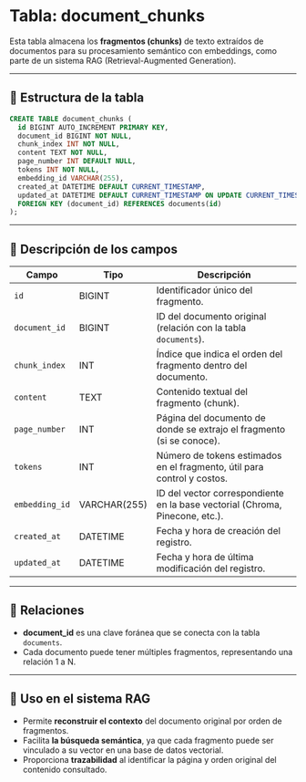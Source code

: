 # Tabla: document_chunks

Esta tabla almacena los **fragmentos (chunks)** de texto extraídos de documentos para su procesamiento semántico con embeddings, como parte de un sistema RAG (Retrieval-Augmented Generation).

---

## 📄 Estructura de la tabla

```sql
CREATE TABLE document_chunks (
  id BIGINT AUTO_INCREMENT PRIMARY KEY,
  document_id BIGINT NOT NULL,
  chunk_index INT NOT NULL,
  content TEXT NOT NULL,
  page_number INT DEFAULT NULL,
  tokens INT NOT NULL,
  embedding_id VARCHAR(255),
  created_at DATETIME DEFAULT CURRENT_TIMESTAMP,
  updated_at DATETIME DEFAULT CURRENT_TIMESTAMP ON UPDATE CURRENT_TIMESTAMP,
  FOREIGN KEY (document_id) REFERENCES documents(id)
);
```

---

## 🧾 Descripción de los campos

| Campo         | Tipo        | Descripción                                                                 |
|---------------|-------------|-----------------------------------------------------------------------------|
| `id`          | BIGINT      | Identificador único del fragmento.                                          |
| `document_id` | BIGINT      | ID del documento original (relación con la tabla `documents`).              |
| `chunk_index` | INT         | Índice que indica el orden del fragmento dentro del documento.              |
| `content`     | TEXT        | Contenido textual del fragmento (chunk).                                    |
| `page_number` | INT         | Página del documento de donde se extrajo el fragmento (si se conoce).       |
| `tokens`      | INT         | Número de tokens estimados en el fragmento, útil para control y costos.     |
| `embedding_id`| VARCHAR(255)| ID del vector correspondiente en la base vectorial (Chroma, Pinecone, etc.).|
| `created_at`  | DATETIME    | Fecha y hora de creación del registro.                                      |
| `updated_at`  | DATETIME    | Fecha y hora de última modificación del registro.                           |

---

## 🔗 Relaciones

- **document_id** es una clave foránea que se conecta con la tabla `documents`.
- Cada documento puede tener múltiples fragmentos, representando una relación 1 a N.

---

## 🧠 Uso en el sistema RAG

- Permite **reconstruir el contexto** del documento original por orden de fragmentos.
- Facilita **la búsqueda semántica**, ya que cada fragmento puede ser vinculado a su vector en una base de datos vectorial.
- Proporciona **trazabilidad** al identificar la página y orden original del contenido consultado.

